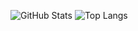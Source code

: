 ![GitHub Stats](https://github-readme-stats.vercel.app/api?piyushgaiwkad0205&show_icons=true)
![Top Langs](https://github-readme-stats.vercel.app/api/top-langs/?username=piyushgaikwad0205)
